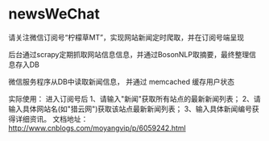 # newsWeChat
请关注微信订阅号“柠檬草MT”，实现网站新闻定时爬取，并在订阅号端呈现

后台通过scrapy定期抓取网站信息信息，并通过BosonNLP取摘要，最终整理信息存入DB

微信服务程序从DB中读取新闻信息， 并通过 memcached 缓存用户状态

实际使用：
进入订阅号后
1、请输入"新闻"获取所有站点的最新新闻列表；
2、请输入具体网站名(如"猎云网")获取该站点最新新闻列表；
3、输入具体新闻编号获得详细资讯。
文档地址：http://www.cnblogs.com/moyangvip/p/6059242.html
